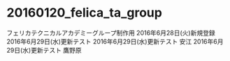 # 20160120_felica_ta_group
フェリカテクニカルアカデミーグループ制作用
2016年6月28日(火)新規登録
2016年6月29日(水)更新テスト
2016年6月29日(水)更新テスト 安江
2016年6月29日(水)更新テスト 鷹野原